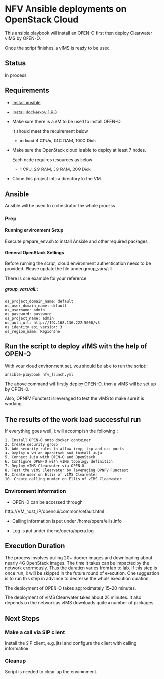 # NFV Ansible deployments on OpenStack Cloud

This ansible playbook will install an OPEN-O first then deploy
Clearwater vIMS by OPEN-O.

Once the script finishes, a vIMS is ready to be used.

## Status

In process

## Requirements

- [Install Ansible](http://docs.ansible.com/ansible/intro_installation.html)
- [Install docker-py 1.9.0](https://github.com/docker/docker-py)
- Make sure there is a VM to be used to install OPEN-O.

  It should meet the requirement below

  - at least 4 CPUs, 64G RAM, 100G Disk

- Make sure the OpenStack cloud is able to deploy at least 7 nodes.

  Each node requires resources as below

  - 1 CPU, 2G RAM, 2G RAM, 20G Disk

- Clone this project into a directory to the VM

## Ansible

Ansible will be used to orchestrator the whole process

### Prep

#### Running environment Setup
Execute prepare_env.sh to install Ansible and other required packages

#### General OpenStack Settings

Before running the script, cloud environment authentication needs to be
provided. Please update the file under group_vars/all

There is one example for your reference

  ##### group_vars/all::

    os_project_domain_name: default
    os_user_domain_name: default
    os_username: admin
    os_password: password
    os_project_name: admin
    os_auth_url: http://192.168.136.222:5000/v3
    os_identity_api_version: 3
    os_region_name: RegionOne

## Run the script to deploy vIMS with the help of OPEN-O

With your cloud environment set, you should be able to run the script::

    ansible-playbook nfv_launch.yml

The above command will firstly deploy OPEN-O, then a vIMS will be set up by
OPEN-O.

Also, OPNFV Functest is leveraged to test the vIMS to make sure it is
working.


## The results of the work load successful run

If everything goes well, it will accomplish the following::

    1. Install OPEN-O onto docker container
    2. Create security group
    3. Add security rules to allow icmp, tcp and ucp ports
    4. Deploy a VM on OpenStack and install Juju
    5. Connect Juju with OPEN-O and OpenStack
    6. Configure OPEN-O with vIMS topology definition
    7. Deploy vIMS Clearwater via OPEN-O
    8. Test the vIMS Clearwater by leveraging OPNFV Functest
    9. Create user on Ellis of vIMS Clearwater
    10. Create calling number on Ellis of vIMS Clearwater

### Environment Information

- OPEN-O can be accessed through

http://VM_host_IP/openoui/common/default.html

- Calling information is put under /home/opera/ellis.info

- Log is put under /home/opera/opera.log


## Execution Duration

The process involves pulling 20+ docker images and downloading about nearly 4G
OpenStack images. The time it takes can be impacted by the network enormously.
Thus the duration varies from lab to lab. If this step is once run, it will be
skipped in the future round of execution. One suggestion is to run this step
in advance to decrease the whole execution duration.

The deployment of OPEN-O takes approximately 15~20 minutes.

The deployment of vIMS Clearwater takes about 20 minutes. It also depends on
the network as vIMS downloads quite a number of packages.

## Next Steps

### Make a call via SIP client

Install the SIP client, e.g. jitsi and configure the client with calling
information

### Cleanup

Script is needed to clean up the environment.
